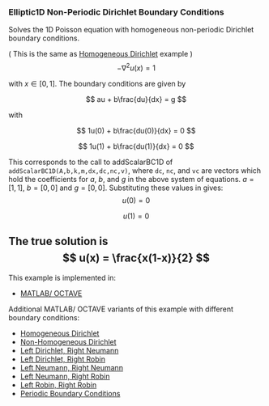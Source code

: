 ### Elliptic1D Non-Periodic Dirichlet Boundary Conditions

Solves the 1D Poisson equation with homogeneous non-periodic Dirichlet boundary conditions.

( This is the same as [Homogeneous Dirichlet](https://github.com/csrc-sdsu/mole/blob/master/examples/matlab/elliptic1DHomogeneousDirichlet.m) example )
$$
-\nabla^2 u(x) = 1
$$

with $x\in[0,1]$. The boundary conditions are given by

$$
au + b\frac{du}{dx} = g
$$

with 

$$
1u(0) + b\frac{du(0)}{dx} = 0
$$

$$
1u(1) + b\frac{du(1)}{dx} = 0
$$

This corresponds to the call to addScalarBC1D of `addScalarBC1D(A,b,k,m,dx,dc,nc,v)`, where `dc`, `nc`, and `vc` are vectors which hold the coefficients for $a$, $b$, and $g$ in the above system of equations. $a=[1,1]$, $b=[0,0]$ and $g=[0,0]$. Substituting these values in gives:
$$
u(0) = 0
$$ 

$$
u(1) = 0
$$

The true solution is
$$
u(x) = \frac{x(1-x)}{2}
$$
---

This example is implemented in:
- [MATLAB/ OCTAVE](https://github.com/csrc-sdsu/mole/blob/master/examples/matlab/elliptic1DNonPeriodicBC.m)

Additional MATLAB/ OCTAVE variants of this example with different boundary conditions:
- [Homogeneous Dirichlet](https://github.com/csrc-sdsu/mole/blob/master/examples/matlab/elliptic1DHomogeneousDirichlet.m)
- [Non-Homogeneous Dirichlet](https://github.com/csrc-sdsu/mole/blob/master/examples/matlab/elliptic1DNonHomogeneousDirichlet.m)
- [Left Dirichlet, Right Neumann](https://github.com/csrc-sdsu/mole/blob/master/examples/matlab/elliptic1DLeftDirichletRightNeumann.m)
- [Left Dirichlet, Right Robin](https://github.com/csrc-sdsu/mole/blob/master/examples/matlab/elliptic1DLeftDirichletRightRobin.m)
- [Left Neumann, Right Neumann](https://github.com/csrc-sdsu/mole/blob/master/examples/matlab/elliptic1DLeftNeumannRightNeumann.m)
- [Left Neumann, Right Robin](https://github.com/csrc-sdsu/mole/blob/master/examples/matlab/elliptic1DLeftNeumannRightRobin.m)
- [Left Robin, Right Robin](https://github.com/csrc-sdsu/mole/blob/master/examples/matlab/elliptic1DLeftRobinRightRobin.m)
- [Periodic Boundary Conditions](https://github.com/csrc-sdsu/mole/blob/master/examples/matlab/elliptic1DPeriodicBC.m)
<!-- [Non-Periodic Boundary Conditions](https://github.com/csrc-sdsu/mole/blob/master/examples/matlab/elliptic1DNonPeriodicBC.m)-->